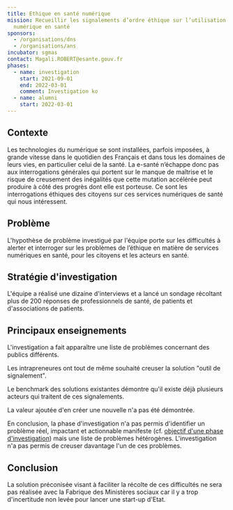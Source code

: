```yaml
---
title: Ethique en santé numérique
mission: Recueillir les signalements d’ordre éthique sur l’utilisation du
  numérique en santé
sponsors:
  - /organisations/dns
  - /organisations/ans
incubator: sgmas
contact: Magali.ROBERT@esante.gouv.fr
phases:
  - name: investigation
    start: 2021-09-01
    end: 2022-03-01
    comment: Investigation ko
  - name: alumni
    start: 2022-03-01
---
```

## Contexte

Les technologies du numérique se sont installées, parfois imposées, à grande vitesse dans le quotidien des Français et dans tous les domaines de leurs vies, en particulier celui de la santé. La e-santé n’échappe donc pas aux interrogations générales qui portent sur le manque de maîtrise et le risque de creusement des inégalités que cette mutation accélérée peut produire à côté des progrès dont elle est porteuse. Ce sont les interrogations éthiques des citoyens sur ces services numériques de santé qui nous intéressent.

## Problème

L'hypothèse de problème investigué par l'équipe porte sur les difficultés à alerter et interroger sur les problèmes de l’éthique en matière de services numériques en santé, pour les citoyens et les acteurs en santé.

## Stratégie d'investigation

L'équipe a réalisé une dizaine d'interviews et a lancé un sondage récoltant plus de 200 réponses de professionnels de santé, de patients et d'associations de patients.

## Principaux enseignements

L'investigation a fait apparaître une liste de problèmes concernant des publics différents.

Les intrapreneures ont tout de même souhaité creuser la solution "outil de signalement".

Le benchmark des solutions existantes démontre qu'il existe déjà plusieurs acteurs qui traitent de ces signalements.

La valeur ajoutée d'en créer une nouvelle n'a pas été démontrée.

En conclusion, la phase d'investigation n'a pas permis d'identifier un problème réel, impactant et actionnable manifeste (cf. [objectif d'une phase d'investigation](https://beta.gouv.fr/approche/investigation)) mais une liste de problèmes hétérogènes. L'investigation n'a pas permis de creuser davantage l'un de ces problèmes.

## Conclusion

La solution préconisée visant à faciliter la récolte de ces difficultés ne sera pas réalisée avec la Fabrique des Ministères sociaux car il y a trop d'incertitude non levée pour lancer une start-up d'Etat.
